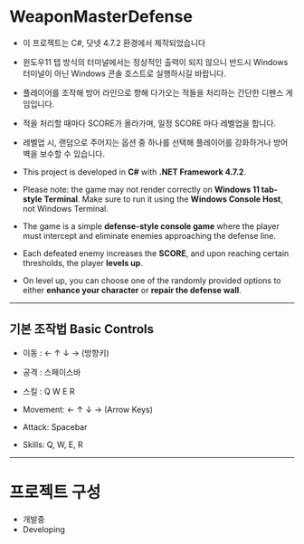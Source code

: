 # WeaponMasterDefense

- 이 프로젝트는 C#, 닷넷 4.7.2 환경에서 제작되었습니다
- 윈도우11 텝 방식의 터미널에서는 정상적인 출력이 되지 않으니 반드시 Windows 터미널이 아닌 Windows 콘솔 호스트로 실행하시길 바랍니다.
- 플레이어를 조작해 방어 라인으로 향해 다가오는 적들을 처리하는 간단한 디펜스 게임입니다.
- 적을 처리할 때마다 SCORE가 올라가며, 일정 SCORE 마다 레벨업을 합니다.
- 레벨업 시, 랜덤으로 주어지는 옵션 중 하나를 선택해 플레이어를 강화하거나 방어벽을 보수할 수 있습니다.
  
- This project is developed in **C#** with **.NET Framework 4.7.2**.  
- Please note: the game may not render correctly on **Windows 11 tab-style Terminal**. Make sure to run it using the **Windows Console Host**, not Windows Terminal.  
- The game is a simple **defense-style console game** where the player must intercept and eliminate enemies approaching the defense line.  
- Each defeated enemy increases the **SCORE**, and upon reaching certain thresholds, the player **levels up**.  
- On level up, you can choose one of the randomly provided options to either **enhance your character** or **repair the defense wall**.
---
## 기본 조작법 Basic Controls
- 이동 : ← ↑ ↓ → (방향키)
- 공격 : 스페이스바
- 스킬 : Q W E R
  
- Movement: ← ↑ ↓ → (Arrow Keys)  
- Attack: Spacebar  
- Skills: Q, W, E, R
---
# 프로젝트 구성
- 개발중
- Developing



